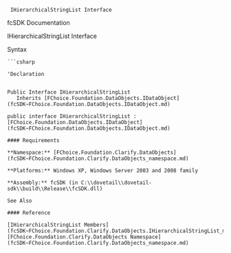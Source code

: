 ﻿     IHierarchicalStringList Interface                                                   

fcSDK Documentation

IHierarchicalStringList Interface

Syntax

```vbnet
```csharp

'Declaration
 

Public Interface IHierarchicalStringList 
   Inherits [FChoice.Foundation.DataObjects.IDataObject](fcSDK~FChoice.Foundation.DataObjects.IDataObject.md) 

public interface IHierarchicalStringList : [FChoice.Foundation.DataObjects.IDataObject](fcSDK~FChoice.Foundation.DataObjects.IDataObject.md)  

#### Requirements

**Namespace:** [FChoice.Foundation.Clarify.DataObjects](fcSDK~FChoice.Foundation.Clarify.DataObjects_namespace.md)

**Platforms:** Windows XP, Windows Server 2003 and 2008 family

**Assembly:** fcSDK (in C:\\dovetail\\dovetail-sdk\\build\\Release\\fcSDK.dll)

See Also

#### Reference

[IHierarchicalStringList Members](fcSDK~FChoice.Foundation.Clarify.DataObjects.IHierarchicalStringList_members.md)  
[FChoice.Foundation.Clarify.DataObjects Namespace](fcSDK~FChoice.Foundation.Clarify.DataObjects_namespace.md)